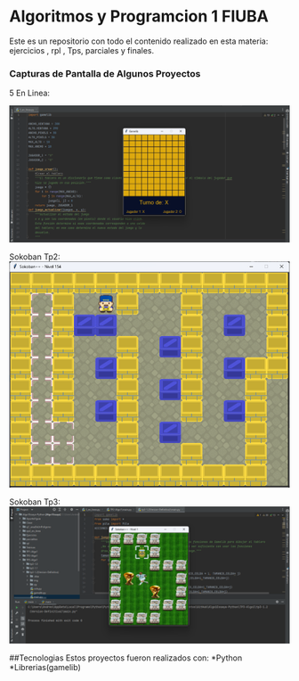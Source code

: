 # Algoritmos y Programcion 1 FIUBA
Este es un repositorio con todo el contenido realizado en esta materia: ejercicios , rpl , Tps, parciales y finales.
### Capturas de Pantalla de Algunos Proyectos

5 En Linea:

![5-EN-LINEA](readme/desarrollo-5-en-linea.png)

Sokoban Tp2:
![SOKOBAN](readme/sokoban-tp2.png)

Sokoban Tp3:
![SOKOBAN](readme/desarrollo-sokoban.png)

##Tecnologias 
Estos proyectos fueron realizados con:
*Python 
*Librerias(gamelib)







